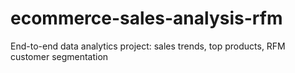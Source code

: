 # ecommerce-sales-analysis-rfm
End-to-end data analytics project: sales trends, top products, RFM customer segmentation
